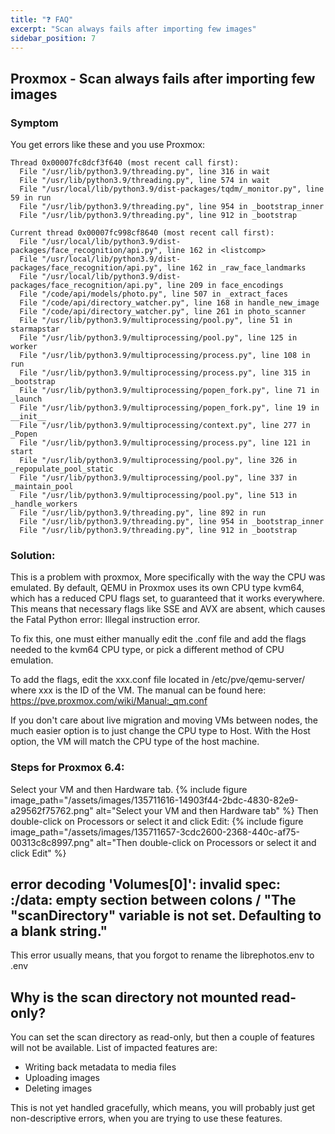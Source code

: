 ```yaml
---
title: "❓ FAQ"
excerpt: "Scan always fails after importing few images"
sidebar_position: 7
---
```


## Proxmox - Scan always fails after importing few images

### Symptom

You get errors like these and you use Proxmox:

```
Thread 0x00007fc8dcf3f640 (most recent call first):
  File "/usr/lib/python3.9/threading.py", line 316 in wait
  File "/usr/lib/python3.9/threading.py", line 574 in wait
  File "/usr/local/lib/python3.9/dist-packages/tqdm/_monitor.py", line 59 in run
  File "/usr/lib/python3.9/threading.py", line 954 in _bootstrap_inner
  File "/usr/lib/python3.9/threading.py", line 912 in _bootstrap

Current thread 0x00007fc998cf8640 (most recent call first):
  File "/usr/local/lib/python3.9/dist-packages/face_recognition/api.py", line 162 in <listcomp>
  File "/usr/local/lib/python3.9/dist-packages/face_recognition/api.py", line 162 in _raw_face_landmarks
  File "/usr/local/lib/python3.9/dist-packages/face_recognition/api.py", line 209 in face_encodings
  File "/code/api/models/photo.py", line 507 in _extract_faces
  File "/code/api/directory_watcher.py", line 168 in handle_new_image
  File "/code/api/directory_watcher.py", line 261 in photo_scanner
  File "/usr/lib/python3.9/multiprocessing/pool.py", line 51 in starmapstar
  File "/usr/lib/python3.9/multiprocessing/pool.py", line 125 in worker
  File "/usr/lib/python3.9/multiprocessing/process.py", line 108 in run
  File "/usr/lib/python3.9/multiprocessing/process.py", line 315 in _bootstrap
  File "/usr/lib/python3.9/multiprocessing/popen_fork.py", line 71 in _launch
  File "/usr/lib/python3.9/multiprocessing/popen_fork.py", line 19 in __init__
  File "/usr/lib/python3.9/multiprocessing/context.py", line 277 in _Popen
  File "/usr/lib/python3.9/multiprocessing/process.py", line 121 in start
  File "/usr/lib/python3.9/multiprocessing/pool.py", line 326 in _repopulate_pool_static
  File "/usr/lib/python3.9/multiprocessing/pool.py", line 337 in _maintain_pool
  File "/usr/lib/python3.9/multiprocessing/pool.py", line 513 in _handle_workers
  File "/usr/lib/python3.9/threading.py", line 892 in run
  File "/usr/lib/python3.9/threading.py", line 954 in _bootstrap_inner
  File "/usr/lib/python3.9/threading.py", line 912 in _bootstrap
```

### Solution:

This is a problem with proxmox, More specifically with the way the CPU was emulated. By default, QEMU in Proxmox uses its own CPU type kvm64, which has a reduced CPU flags set, to guaranteed that it works everywhere. This means that necessary flags like SSE and AVX are absent, which causes the Fatal Python error: Illegal instruction error.

To fix this, one must either manually edit the .conf file and add the flags needed to the kvm64 CPU type, or pick a different method of CPU emulation.

To add the flags, edit the xxx.conf file located in /etc/pve/qemu-server/ where xxx is the ID of the VM. The manual can be found here: https://pve.proxmox.com/wiki/Manual:_qm.conf

If you don't care about live migration and moving VMs between nodes, the much easier option is to just change the CPU type to Host. With the Host option, the VM will match the CPU type of the host machine.

### Steps for Proxmox 6.4:

Select your VM and then Hardware tab.
{% include figure image_path="/assets/images/135711616-14903f44-2bdc-4830-82e9-a29562f75762.png" alt="Select your VM and then Hardware tab" %}
Then double-click on Processors or select it and click Edit:
{% include figure image_path="/assets/images/135711657-3cdc2600-2368-440c-af75-00313c8c8997.png" alt="Then double-click on Processors or select it and click Edit"  %}

## error decoding 'Volumes[0]': invalid spec: :/data: empty section between colons / "The "scanDirectory" variable is not set. Defaulting to a blank string."

This error usually means, that you forgot to rename the librephotos.env to .env

## Why is the scan directory not mounted read-only?

You can set the scan directory as read-only, but then a couple of features will not be available. List of impacted features are:

- Writing back metadata to media files
- Uploading images
- Deleting images

This is not yet handled gracefully, which means, you will probably just get non-descriptive errors, when you are trying to use these features.
